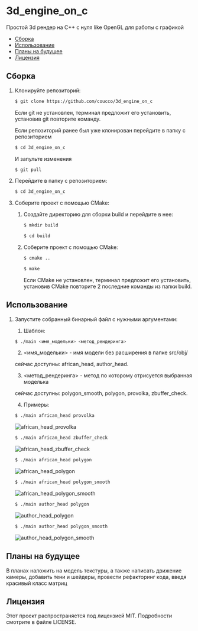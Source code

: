 # 3d_engine_on_c

Простой 3d рендер на C++ с нуля like OpenGL для работы с графикой

- [Сборка](#сборка)
- [Использование](#использование)
- [Планы на будущее](#планы_на_будущее)
- [Лицензия](#лицензия)

## Сборка

1. Клонируйте репозиторий:
      ```bash
      $ git clone https://github.com/coucco/3d_engine_on_c
      ```
     Если git не установлен, терминал предложит его установить,
     установив git повторите команду.

     Если репозиторий ранее был уже клонирован перейдите в папку с репозиторием
      ```bash
      $ cd 3d_engine_on_c
      ```
     И запульте изменения
      ```bash
      $ git pull
      ```

2. Перейдите в папку с репозиторием:
      ```bash
      $ cd 3d_engine_on_c
      ```
3. Соберите проект с помощью CMake:
    1. Создайте директорию для сборки build и перейдите в нее:
        ```bash
        $ mkdir build
        ```
        ```bash
        $ cd build
        ```
    2. Соберите проект с помощью CMake:
        ```bash
        $ cmake ..
        ```
        ```bash
        $ make
        ```
        Если CMake не установлен, терминал предложит его установить,
        установив CMake повторите 2 последние команды из папки build.

## Использование

1. Запустите собранный бинарный файл с нужными аргументами:
    
    1. Шаблон:
    ```bash
    $ ./main <имя_модельки> <метод_рендеринга>
    ```

    2. <имя_модельки> - имя модели без расширения в папке src/obj/

    сейчас доступны: african_head, author_head.

    3. <метод_рендеринга> - метод по которому отрисуется выбранная моделька
    
    сейчас доступны: polygon_smooth, polygon, provolka, zbuffer_check.

    4. Примеры:

    ```bash
    $ ./main african_head provolka
    ```
    ![african_head_provolka](images/african_head_provolka.jpg)

    ```bash
    $ ./main african_head zbuffer_check
    ```
    ![african_head_zbuffer_check](images/african_head_zbuffer_check.jpg)

    ```bash
    $ ./main african_head polygon
    ```
    ![african_head_polygon](images/african_head_polygon.jpg)

    ```bash
    $ ./main african_head polygon_smooth
    ```
    ![african_head_polygon_smooth](images/african_head_polygon_smooth.jpg)

    ```bash
    $ ./main author_head polygon
    ```
    ![author_head_polygon](images/author_head_polygon.jpg)

    ```bash
    $ ./main author_head polygon_smooth
    ```
    ![author_head_polygon_smooth](images/author_head_polygon_smooth.jpg)


## Планы на будущее

В планах наложить на модель текстуры, а также написать движение камеры,
добавить тени и шейдеры, провести рефакторинг кода, введя красивый класс матриц

## Лицензия

Этот проект распространяется под лицензией MIT. Подробности смотрите в файле LICENSE.
